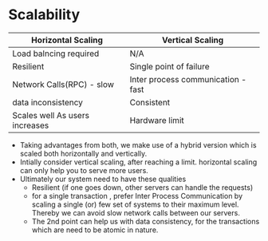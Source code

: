 # Scalability


| Horizontal Scaling | Vertical Scaling |
| ------------------ | ---------------- |
| Load balncing required | N/A |
| Resilient | Single point of failure | 
| Network Calls(RPC) - slow | Inter process communication - fast |
| data inconsistency | Consistent |
| Scales well As users increases | Hardware limit | 


- Taking advantages from both, we make use of a hybrid version which is scaled both horizontally and vertically.
- Intially consider vertical scaling, after reaching a limit. horizontal scaling can only help you to serve more users.
- Ultimately our system need to have these qualities 
    - Resilient (if one goes down, other servers can handle the requests)
    - for a single transaction , prefer Inter Process Communication by scaling a single (or) few set of systems to their maximum level. Thereby we can avoid slow network calls between our servers.
    - The 2nd point can help us with data consistency, for the transactions which are need to be atomic in nature. 


